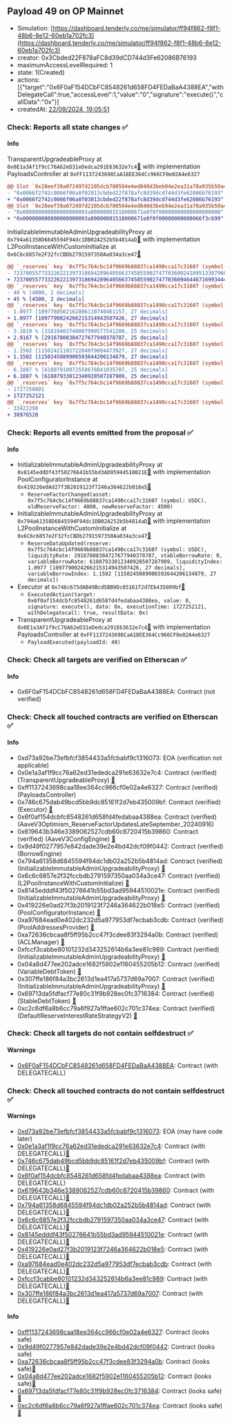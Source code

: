 ## Payload 49 on OP Mainnet

- Simulation: [https://dashboard.tenderly.co/me/simulator/ff94f862-f8f1-48b6-8e12-60eb1a702fc3](https://dashboard.tenderly.co/me/simulator/ff94f862-f8f1-48b6-8e12-60eb1a702fc3)
- creator: 0x3Cbded22F878aFC8d39dCD744d3Fe62086B76193
- maximumAccessLevelRequired: 1
- state: 1(Created)
- actions: [{"target":"0x6F0aF154DCbFC8548261d658FD4FEDaBaA4388EA","withDelegateCall":true,"accessLevel":1,"value":"0","signature":"execute()","callData":"0x"}]
- createdAt: [22/09/2024, 19:05:51](https://optimistic.etherscan.io/tx/0xdec75544b72386bc5856c4a13f4243b67fede9bfb5af84645930fb53fc46bb3c)

### Check: Reports all state changes :white_check_mark:

#### Info


TransparentUpgradeableProxy at `0x0E1a3Af1f9cC76A62eD31eDedca291E63632e7c4`[:ghost:](https://github.com/bgd-labs/aave-address-book "GovernanceV3Optimism.PAYLOADS_CONTROLLER") with implementation PayloadsController at `0xFF1137243698CaA18EE364Cc966CF0e02A4e6327`
```diff
@@ Slot `0x28eef39a072497d2105dcb780594e4ed840d3beb94e2ea31a78a935b50a4ae2e` @@
- "0x0066f2742c0066f06a8f02013cbded22f878afc8d39dcd744d3fe62086b76193"
+ "0x0066f2742c0066f06a8f03013cbded22f878afc8d39dcd744d3fe62086b76193"
@@ Slot `0x28eef39a072497d2105dcb780594e4ed840d3beb94e2ea31a78a935b50a4ae2f` @@
- "0x000000000000000000093a80000001518000671e8f0f00000000000000000000"
+ "0x000000000000000000093a80000001518000671e8f0f00000000000066f3c699"
```

InitializableImmutableAdminUpgradeabilityProxy at `0x794a61358D6845594F94dc1DB02A252b5b4814aD`[:ghost:](https://github.com/bgd-labs/aave-address-book "AaveV3Optimism.POOL") with implementation L2PoolInstanceWithCustomInitialize at `0x6C6c6857e2F32fcCBDb2791597350Aa034a3ce47`[:ghost:](https://github.com/bgd-labs/aave-address-book "AaveV3Optimism.POOL_IMPL")
```diff
@@ `_reserves` key `0x7f5c764cbc14f9669b88837ca1490cca17c31607 (symbol: USDC).configuration.data` @@
- 7237005577332262213973186942896405663745855902747703600241095133079669841228
+ 7237005577332262213973186942896405663745855902747703609464467169934445649228
@@ `_reserves` key `0x7f5c764cbc14f9669b88837ca1490cca17c31607 (symbol: USDC).configuration.data_decoded.reserveFactor` @@
- 40 % [4000, 2 decimals]
+ 45 % [4500, 2 decimals]
@@ `_reserves` key `0x7f5c764cbc14f9669b88837ca1490cca17c31607 (symbol: USDC).liquidityIndex` @@
- 1.0977 [1097788562162896110740461157, 27 decimals]
+ 1.0977 [1097790024266215314943507426, 27 decimals]
@@ `_reserves` key `0x7f5c764cbc14f9669b88837ca1490cca17c31607 (symbol: USDC).currentLiquidityRate` @@
- 3.1819 % [31819403740007990577541200, 25 decimals]
+ 2.9167 % [29167808384727677940378787, 25 decimals]
@@ `_reserves` key `0x7f5c764cbc14f9669b88837ca1490cca17c31607 (symbol: USDC).variableBorrowIndex` @@
- 1.1502 [1150242110272284079004473927, 27 decimals]
+ 1.1502 [1150245089906593644206134879, 27 decimals]
@@ `_reserves` key `0x7f5c764cbc14f9669b88837ca1490cca17c31607 (symbol: USDC).currentVariableBorrowRate` @@
- 6.1887 % [61887910072558678841035707, 25 decimals]
+ 6.1887 % [61887933012340928507287909, 25 decimals]
@@ `_reserves` key `0x7f5c764cbc14f9669b88837ca1490cca17c31607 (symbol: USDC).lastUpdateTimestamp` @@
- 1727250801
+ 1727252121
@@ `_reserves` key `0x7f5c764cbc14f9669b88837ca1490cca17c31607 (symbol: USDC).accruedToTreasury` @@
- 33422298
+ 38976520
```


### Check: Reports all events emitted from the proposal :white_check_mark:

#### Info

- InitializableImmutableAdminUpgradeabilityProxy at `0x8145eddDf43f50276641b55bd3AD95944510021E`[:ghost:](https://github.com/bgd-labs/aave-address-book "AaveV3Optimism.POOL_CONFIGURATOR") with implementation PoolConfiguratorInstance at `0x419226e0Ad27f3B2019123f7246a364622b018e5`[:ghost:](https://github.com/bgd-labs/aave-address-book "AaveV3Optimism.POOL_CONFIGURATOR_IMPL")
  - `ReserveFactorChanged(asset: 0x7f5c764cbc14f9669b88837ca1490cca17c31607 (symbol: USDC), oldReserveFactor: 4000, newReserveFactor: 4500)`
- InitializableImmutableAdminUpgradeabilityProxy at `0x794a61358D6845594F94dc1DB02A252b5b4814aD`[:ghost:](https://github.com/bgd-labs/aave-address-book "AaveV3Optimism.POOL") with implementation L2PoolInstanceWithCustomInitialize at `0x6C6c6857e2F32fcCBDb2791597350Aa034a3ce47`[:ghost:](https://github.com/bgd-labs/aave-address-book "AaveV3Optimism.POOL_IMPL")
  - `ReserveDataUpdated(reserve: 0x7f5c764cbc14f9669b88837ca1490cca17c31607 (symbol: USDC), liquidityRate: 29167808384727677940378787, stableBorrowRate: 0, variableBorrowRate: 61887933012340928507287909, liquidityIndex: 1.0977 [1097790024266215314943507426, 27 decimals], variableBorrowIndex: 1.1502 [1150245089906593644206134879, 27 decimals])`
- Executor at `0x746c675dAB49Bcd5BB9Dc85161f2d7Eb435009bf`[:ghost:](https://github.com/bgd-labs/aave-address-book "AaveV3Optimism.ACL_ADMIN, GovernanceV3Optimism.EXECUTOR_LVL_1")
  - `ExecutedAction(target: 0x6f0af154dcbfc8548261d658fd4fedabaa4388ea, value: 0, signature: execute(), data: 0x, executionTime: 1727252121, withDelegatecall: true, resultData: 0x)`
- TransparentUpgradeableProxy at `0x0E1a3Af1f9cC76A62eD31eDedca291E63632e7c4`[:ghost:](https://github.com/bgd-labs/aave-address-book "GovernanceV3Optimism.PAYLOADS_CONTROLLER") with implementation PayloadsController at `0xFF1137243698CaA18EE364Cc966CF0e02A4e6327`
  - `PayloadExecuted(payloadId: 49)`

### Check: Check all targets are verified on Etherscan :white_check_mark:

#### Info

- 0x6F0aF154DCbFC8548261d658FD4FEDaBaA4388EA: Contract (not verified) 

### Check: Check all touched contracts are verified on Etherscan :white_check_mark:

#### Info

- 0xd73a92be73efbfcf3854433a5fcbabf9c1316073: EOA (verification not applicable)
- 0x0e1a3af1f9cc76a62ed31ededca291e63632e7c4: Contract (verified) (TransparentUpgradeableProxy) [:ghost:](https://github.com/bgd-labs/aave-address-book "GovernanceV3Optimism.PAYLOADS_CONTROLLER")
- 0xff1137243698caa18ee364cc966cf0e02a4e6327: Contract (verified) (PayloadsController) 
- 0x746c675dab49bcd5bb9dc85161f2d7eb435009bf: Contract (verified) (Executor) [:ghost:](https://github.com/bgd-labs/aave-address-book "AaveV3Optimism.ACL_ADMIN, GovernanceV3Optimism.EXECUTOR_LVL_1")
- 0x6f0af154dcbfc8548261d658fd4fedabaa4388ea: Contract (verified) (AaveV3Optimism_ReserveFactorUpdatesLateSeptember_20240916) 
- 0x619643b346e3389062527cdb60c8720415b39860: Contract (verified) (AaveV3ConfigEngine) [:ghost:](https://github.com/bgd-labs/aave-address-book "AaveV3Optimism.CONFIG_ENGINE")
- 0x9d49f0277957e842dade39e2e4bd42dcf09f0442: Contract (verified) (BorrowEngine) 
- 0x794a61358d6845594f94dc1db02a252b5b4814ad: Contract (verified) (InitializableImmutableAdminUpgradeabilityProxy) [:ghost:](https://github.com/bgd-labs/aave-address-book "AaveV3Optimism.POOL")
- 0x6c6c6857e2f32fccbdb2791597350aa034a3ce47: Contract (verified) (L2PoolInstanceWithCustomInitialize) [:ghost:](https://github.com/bgd-labs/aave-address-book "AaveV3Optimism.POOL_IMPL")
- 0x8145edddf43f50276641b55bd3ad95944510021e: Contract (verified) (InitializableImmutableAdminUpgradeabilityProxy) [:ghost:](https://github.com/bgd-labs/aave-address-book "AaveV3Optimism.POOL_CONFIGURATOR")
- 0x419226e0ad27f3b2019123f7246a364622b018e5: Contract (verified) (PoolConfiguratorInstance) [:ghost:](https://github.com/bgd-labs/aave-address-book "AaveV3Optimism.POOL_CONFIGURATOR_IMPL")
- 0xa97684ead0e402dc232d5a977953df7ecbab3cdb: Contract (verified) (PoolAddressesProvider) [:ghost:](https://github.com/bgd-labs/aave-address-book "AaveV3Optimism.POOL_ADDRESSES_PROVIDER")
- 0xa72636cbcaa8f5ff95b2cc47f3cdee83f3294a0b: Contract (verified) (ACLManager) [:ghost:](https://github.com/bgd-labs/aave-address-book "AaveV3Optimism.ACL_MANAGER")
- 0xfccf3cabbe80101232d343252614b6a3ee81c989: Contract (verified) (InitializableImmutableAdminUpgradeabilityProxy) [:ghost:](https://github.com/bgd-labs/aave-address-book "AaveV3Optimism.ASSETS.USDC.V_TOKEN")
- 0x04a8d477ee202adce1682f5902e1160455205b12: Contract (verified) (VariableDebtToken) [:ghost:](https://github.com/bgd-labs/aave-address-book "AaveV3Optimism.DEFAULT_VARIABLE_DEBT_TOKEN_IMPL_REV_2")
- 0x307ffe186f84a3bc2613d1ea417a5737d69a7007: Contract (verified) (InitializableImmutableAdminUpgradeabilityProxy) [:ghost:](https://github.com/bgd-labs/aave-address-book "AaveV3Optimism.ASSETS.USDC.S_TOKEN")
- 0x69713da5fdfacf77e80c31f9b928ec0fc3716384: Contract (verified) (StableDebtToken) [:ghost:](https://github.com/bgd-labs/aave-address-book "AaveV3Optimism.DEFAULT_STABLE_DEBT_TOKEN_IMPL_REV_3")
- 0xc2c6df6a8b6cc79a6f927a1ffae602c701c374ea: Contract (verified) (DefaultReserveInterestRateStrategyV2) [:ghost:](https://github.com/bgd-labs/aave-address-book "AaveV3Optimism.ASSETS.DAI.INTEREST_RATE_STRATEGY, AaveV3Optimism.ASSETS.LINK.INTEREST_RATE_STRATEGY, AaveV3Optimism.ASSETS.USDC.INTEREST_RATE_STRATEGY, AaveV3Optimism.ASSETS.WBTC.INTEREST_RATE_STRATEGY, AaveV3Optimism.ASSETS.WETH.INTEREST_RATE_STRATEGY, AaveV3Optimism.ASSETS.USDT.INTEREST_RATE_STRATEGY, AaveV3Optimism.ASSETS.AAVE.INTEREST_RATE_STRATEGY, AaveV3Optimism.ASSETS.sUSD.INTEREST_RATE_STRATEGY, AaveV3Optimism.ASSETS.OP.INTEREST_RATE_STRATEGY, AaveV3Optimism.ASSETS.wstETH.INTEREST_RATE_STRATEGY, AaveV3Optimism.ASSETS.LUSD.INTEREST_RATE_STRATEGY, AaveV3Optimism.ASSETS.MAI.INTEREST_RATE_STRATEGY, AaveV3Optimism.ASSETS.rETH.INTEREST_RATE_STRATEGY, AaveV3Optimism.ASSETS.USDCn.INTEREST_RATE_STRATEGY")

### Check: Check all targets do not contain selfdestruct :white_check_mark:

#### Warnings

- [0x6F0aF154DCbFC8548261d658FD4FEDaBaA4388EA](https://optimistic.etherscan.io/address/0x6F0aF154DCbFC8548261d658FD4FEDaBaA4388EA): Contract (with DELEGATECALL)

### Check: Check all touched contracts do not contain selfdestruct :white_check_mark:

#### Warnings

- [0xd73a92be73efbfcf3854433a5fcbabf9c1316073](https://optimistic.etherscan.io/address/0xd73a92be73efbfcf3854433a5fcbabf9c1316073): EOA (may have code later)
- [0x0e1a3af1f9cc76a62ed31ededca291e63632e7c4](https://optimistic.etherscan.io/address/0x0e1a3af1f9cc76a62ed31ededca291e63632e7c4): Contract (with DELEGATECALL)[:ghost:](https://github.com/bgd-labs/aave-address-book "GovernanceV3Optimism.PAYLOADS_CONTROLLER")
- [0x746c675dab49bcd5bb9dc85161f2d7eb435009bf](https://optimistic.etherscan.io/address/0x746c675dab49bcd5bb9dc85161f2d7eb435009bf): Contract (with DELEGATECALL)[:ghost:](https://github.com/bgd-labs/aave-address-book "AaveV3Optimism.ACL_ADMIN, GovernanceV3Optimism.EXECUTOR_LVL_1")
- [0x6f0af154dcbfc8548261d658fd4fedabaa4388ea](https://optimistic.etherscan.io/address/0x6f0af154dcbfc8548261d658fd4fedabaa4388ea): Contract (with DELEGATECALL)
- [0x619643b346e3389062527cdb60c8720415b39860](https://optimistic.etherscan.io/address/0x619643b346e3389062527cdb60c8720415b39860): Contract (with DELEGATECALL)[:ghost:](https://github.com/bgd-labs/aave-address-book "AaveV3Optimism.CONFIG_ENGINE")
- [0x794a61358d6845594f94dc1db02a252b5b4814ad](https://optimistic.etherscan.io/address/0x794a61358d6845594f94dc1db02a252b5b4814ad): Contract (with DELEGATECALL)[:ghost:](https://github.com/bgd-labs/aave-address-book "AaveV3Optimism.POOL")
- [0x6c6c6857e2f32fccbdb2791597350aa034a3ce47](https://optimistic.etherscan.io/address/0x6c6c6857e2f32fccbdb2791597350aa034a3ce47): Contract (with DELEGATECALL)[:ghost:](https://github.com/bgd-labs/aave-address-book "AaveV3Optimism.POOL_IMPL")
- [0x8145edddf43f50276641b55bd3ad95944510021e](https://optimistic.etherscan.io/address/0x8145edddf43f50276641b55bd3ad95944510021e): Contract (with DELEGATECALL)[:ghost:](https://github.com/bgd-labs/aave-address-book "AaveV3Optimism.POOL_CONFIGURATOR")
- [0x419226e0ad27f3b2019123f7246a364622b018e5](https://optimistic.etherscan.io/address/0x419226e0ad27f3b2019123f7246a364622b018e5): Contract (with DELEGATECALL)[:ghost:](https://github.com/bgd-labs/aave-address-book "AaveV3Optimism.POOL_CONFIGURATOR_IMPL")
- [0xa97684ead0e402dc232d5a977953df7ecbab3cdb](https://optimistic.etherscan.io/address/0xa97684ead0e402dc232d5a977953df7ecbab3cdb): Contract (with DELEGATECALL)[:ghost:](https://github.com/bgd-labs/aave-address-book "AaveV3Optimism.POOL_ADDRESSES_PROVIDER")
- [0xfccf3cabbe80101232d343252614b6a3ee81c989](https://optimistic.etherscan.io/address/0xfccf3cabbe80101232d343252614b6a3ee81c989): Contract (with DELEGATECALL)[:ghost:](https://github.com/bgd-labs/aave-address-book "AaveV3Optimism.ASSETS.USDC.V_TOKEN")
- [0x307ffe186f84a3bc2613d1ea417a5737d69a7007](https://optimistic.etherscan.io/address/0x307ffe186f84a3bc2613d1ea417a5737d69a7007): Contract (with DELEGATECALL)[:ghost:](https://github.com/bgd-labs/aave-address-book "AaveV3Optimism.ASSETS.USDC.S_TOKEN")

#### Info

- [0xff1137243698caa18ee364cc966cf0e02a4e6327](https://optimistic.etherscan.io/address/0xff1137243698caa18ee364cc966cf0e02a4e6327): Contract (looks safe)
- [0x9d49f0277957e842dade39e2e4bd42dcf09f0442](https://optimistic.etherscan.io/address/0x9d49f0277957e842dade39e2e4bd42dcf09f0442): Contract (looks safe)
- [0xa72636cbcaa8f5ff95b2cc47f3cdee83f3294a0b](https://optimistic.etherscan.io/address/0xa72636cbcaa8f5ff95b2cc47f3cdee83f3294a0b): Contract (looks safe)[:ghost:](https://github.com/bgd-labs/aave-address-book "AaveV3Optimism.ACL_MANAGER")
- [0x04a8d477ee202adce1682f5902e1160455205b12](https://optimistic.etherscan.io/address/0x04a8d477ee202adce1682f5902e1160455205b12): Contract (looks safe)[:ghost:](https://github.com/bgd-labs/aave-address-book "AaveV3Optimism.DEFAULT_VARIABLE_DEBT_TOKEN_IMPL_REV_2")
- [0x69713da5fdfacf77e80c31f9b928ec0fc3716384](https://optimistic.etherscan.io/address/0x69713da5fdfacf77e80c31f9b928ec0fc3716384): Contract (looks safe)[:ghost:](https://github.com/bgd-labs/aave-address-book "AaveV3Optimism.DEFAULT_STABLE_DEBT_TOKEN_IMPL_REV_3")
- [0xc2c6df6a8b6cc79a6f927a1ffae602c701c374ea](https://optimistic.etherscan.io/address/0xc2c6df6a8b6cc79a6f927a1ffae602c701c374ea): Contract (looks safe)[:ghost:](https://github.com/bgd-labs/aave-address-book "AaveV3Optimism.ASSETS.DAI.INTEREST_RATE_STRATEGY, AaveV3Optimism.ASSETS.LINK.INTEREST_RATE_STRATEGY, AaveV3Optimism.ASSETS.USDC.INTEREST_RATE_STRATEGY, AaveV3Optimism.ASSETS.WBTC.INTEREST_RATE_STRATEGY, AaveV3Optimism.ASSETS.WETH.INTEREST_RATE_STRATEGY, AaveV3Optimism.ASSETS.USDT.INTEREST_RATE_STRATEGY, AaveV3Optimism.ASSETS.AAVE.INTEREST_RATE_STRATEGY, AaveV3Optimism.ASSETS.sUSD.INTEREST_RATE_STRATEGY, AaveV3Optimism.ASSETS.OP.INTEREST_RATE_STRATEGY, AaveV3Optimism.ASSETS.wstETH.INTEREST_RATE_STRATEGY, AaveV3Optimism.ASSETS.LUSD.INTEREST_RATE_STRATEGY, AaveV3Optimism.ASSETS.MAI.INTEREST_RATE_STRATEGY, AaveV3Optimism.ASSETS.rETH.INTEREST_RATE_STRATEGY, AaveV3Optimism.ASSETS.USDCn.INTEREST_RATE_STRATEGY")


